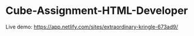 # Cube-Assignment-HTML-Developer

Live demo:
https://app.netlify.com/sites/extraordinary-kringle-673ad9/
